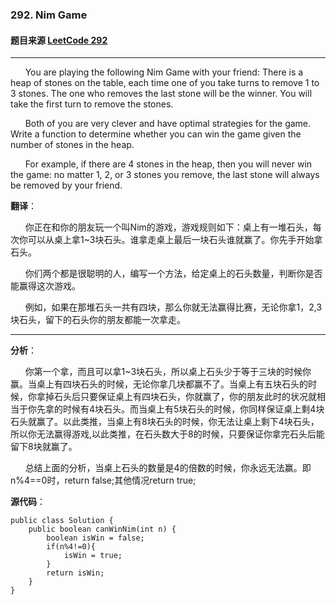 ### 292. Nim Game
#### 题目来源 [LeetCode 292](https://leetcode.com/problems/nim-game/)
---
&nbsp;&nbsp;&nbsp;&nbsp;&nbsp;&nbsp;You are playing the following Nim Game with your friend: There is a heap of stones on the table, each time one of you take turns to remove 1 to 3 stones. The one who removes the last stone will be the winner. You will take the first turn to remove the stones.

&nbsp;&nbsp;&nbsp;&nbsp;&nbsp;&nbsp;Both of you are very clever and have optimal strategies for the game. Write a function to determine whether you can win the game given the number of stones in the heap.

&nbsp;&nbsp;&nbsp;&nbsp;&nbsp;&nbsp;For example, if there are 4 stones in the heap, then you will never win the game: no matter 1, 2, or 3 stones you remove, the last stone will always be removed by your friend.

**翻译**：

&nbsp;&nbsp;&nbsp;&nbsp;&nbsp;&nbsp;你正在和你的朋友玩一个叫Nim的游戏，游戏规则如下：桌上有一堆石头，每次你可以从桌上拿1~3块石头。谁拿走桌上最后一块石头谁就赢了。你先手开始拿石头。

&nbsp;&nbsp;&nbsp;&nbsp;&nbsp;&nbsp;你们两个都是很聪明的人，编写一个方法，给定桌上的石头数量，判断你是否能赢得这次游戏。

&nbsp;&nbsp;&nbsp;&nbsp;&nbsp;&nbsp;例如，如果在那堆石头一共有四块，那么你就无法赢得比赛，无论你拿1，2,3块石头，留下的石头你的朋友都能一次拿走。

---

**分析**：

&nbsp;&nbsp;&nbsp;&nbsp;&nbsp;&nbsp;你第一个拿，而且可以拿1~3块石头，所以桌上石头少于等于三块的时候你赢。当桌上有四块石头的时候，无论你拿几块都赢不了。当桌上有五块石头的时候，你拿掉石头后只要保证桌上有四块石头，你就赢了，你的朋友此时的状况就相当于你先拿的时候有4块石头。而当桌上有5块石头的时候，你同样保证桌上剩4块石头就赢了。以此类推，当桌上有8块石头的时候，你无法让桌上剩下4块石头，所以你无法赢得游戏,以此类推，在石头数大于8的时候，只要保证你拿完石头后能留下8块就赢了。

&nbsp;&nbsp;&nbsp;&nbsp;&nbsp;&nbsp;总结上面的分析，当桌上石头的数量是4的倍数的时候，你永远无法赢。即n%4==0时，return false;其他情况return true;

**源代码**：

```
public class Solution {
    public boolean canWinNim(int n) {
		boolean isWin = false;
		if(n%4!=0){
			isWin = true;
		}		
		return isWin;
	}
}
```